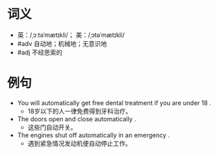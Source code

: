 # 词义
- 英：/ˌɔːtəˈmætɪkli/； 美：/ˌɔtəˈmætɪkli/
- #adv 自动地；机械地；无意识地
- #adj 不经思索的
# 例句
- You will automatically get free dental treatment if you are under 18 .
	- 18岁以下的人一律免费得到牙科治疗。
- The doors open and close automatically .
	- 这些门自动开关。
- The engines shut off automatically in an emergency .
	- 遇到紧急情况发动机便自动停止工作。
